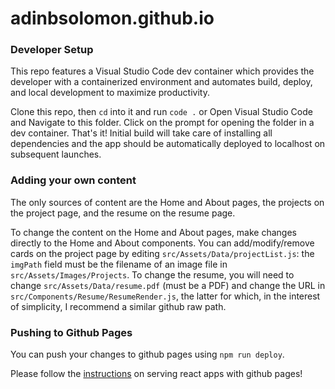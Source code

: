 # adinbsolomon.github.io

### Developer Setup

This repo features a Visual Studio Code dev container which provides the developer with a containerized environment and automates build, deploy, and local development to maximize productivity. 

Clone this repo, then `cd` into it and run `code .` or Open Visual Studio Code and Navigate to this folder. Click on the prompt for opening the folder in a dev container. That's it! Initial build will take care of installing all dependencies and the app should be automatically deployed to localhost on subsequent launches. 

### Adding your own content

The only sources of content are the Home and About pages, the projects on the project page, and the resume on the resume page.

To change the content on the Home and About pages, make changes directly to the Home and About components. You can add/modify/remove cards on the project page by editing `src/Assets/Data/projectList.js`: the `imgPath` field must be the filename of an image file in `src/Assets/Images/Projects`. To change the resume, you will need to change `src/Assets/Data/resume.pdf` (must be a PDF) and change the URL in `src/Components/Resume/ResumeRender.js`, the latter for which, in the interest of simplicity, I recommend a similar github raw path.

### Pushing to Github Pages

You can push your changes to github pages using `npm run deploy`.

Please follow the [instructions](https://create-react-app.dev/docs/deployment/#github-pages) on serving react apps with github pages!